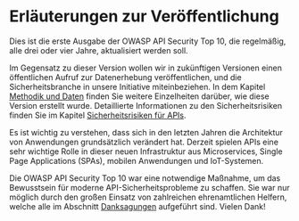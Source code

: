 # Erläuterungen zur Veröffentlichung

Dies ist die erste Ausgabe der OWASP API Security Top 10, die regelmäßig, alle drei 
oder vier Jahre, aktualisiert werden soll.

Im Gegensatz zu dieser Version wollen wir in zukünftigen Versionen einen öffentlichen Aufruf zur Datenerhebung veröffentlichen,
und die Sicherheitsbranche in unsere Initiative miteinbeziehen. In dem Kapitel [Methodik und Daten][1]
finden Sie weitere Einzelheiten darüber, wie diese Version erstellt wurde. Detaillierte 
Informationen zu den Sicherheitsrisiken finden Sie im Kapitel [Sicherheitsrisiken für APIs][2].

Es ist wichtig zu verstehen, dass sich in den letzten Jahren die Architektur von 
Anwendungen grundsätzlich verändert hat. Derzeit spielen APIs eine sehr wichtige Rolle 
in dieser neuen Infrastruktur aus Microservices, Single Page Applications (SPAs),
mobilen Anwendungen und IoT-Systemen.

Die OWASP API Security Top 10 war eine notwendige Maßnahme, um das Bewusstsein für
moderne API-Sicherheitsprobleme zu schaffen. Sie war nur möglich durch den großen Einsatz von
zahlreichen ehrenamtlichen Helfern, welche alle im Abschnitt [Danksagungen][3] aufgeführt sind.
Vielen Dank!

[1]: ./0xd0-about-data.md
[2]: ./0x10-api-security-risks.md
[3]: ./0xd1-acknowledgments.md
